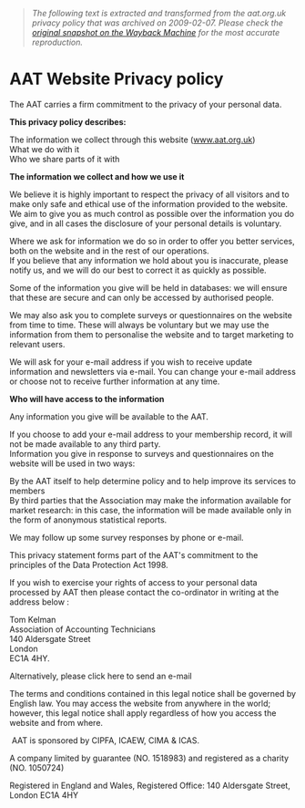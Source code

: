 > *The following text is extracted and transformed from the aat.org.uk privacy policy that was archived on 2009-02-07. Please check the [original snapshot on the Wayback Machine](https://web.archive.org/web/20090207200629id_/http%3A//www.aat.org.uk/home/content/item8309) for the most accurate reproduction.*

# AAT Website Privacy policy

The AAT carries a firm commitment to the privacy of your personal data.

 **This privacy policy describes:**

The information we collect through this website (www.aat.org.uk)  
What we do with it  
Who we share parts of it with

 **The information we collect and how we use it**

We believe it is highly important to respect the privacy of all visitors and to make only safe and ethical use of the information provided to the website. We aim to give you as much control as possible over the information you do give, and in all cases the disclosure of your personal details is voluntary.

Where we ask for information we do so in order to offer you better services, both on the website and in the rest of our operations.  
If you believe that any information we hold about you is inaccurate, please notify us, and we will do our best to correct it as quickly as possible.

Some of the information you give will be held in databases: we will ensure that these are secure and can only be accessed by authorised people.

We may also ask you to complete surveys or questionnaires on the website from time to time. These will always be voluntary but we may use the information from them to personalise the website and to target marketing to relevant users.

We will ask for your e-mail address if you wish to receive update information and newsletters via e-mail. You can change your e-mail address or choose not to receive further information at any time.

 **Who will have access to the information**

Any information you give will be available to the AAT.

If you choose to add your e-mail address to your membership record, it will not be made available to any third party.  
Information you give in response to surveys and questionnaires on the website will be used in two ways:

By the AAT itself to help determine policy and to help improve its services to members  
By third parties that the Association may make the information available for market research: in this case, the information will be made available only in the form of anonymous statistical reports. 

We may follow up some survey responses by phone or e-mail.

This privacy statement forms part of the AAT's commitment to the principles of the Data Protection Act 1998.

If you wish to exercise your rights of access to your personal data processed by AAT then please contact the co-ordinator in writing at the address below :

Tom Kelman  
Association of Accounting Technicians  
140 Aldersgate Street  
London  
EC1A 4HY.

Alternatively, please click here to send an e-mail

The terms and conditions contained in this legal notice shall be governed by English law. You may access the website from anywhere in the world; however, this legal notice shall apply regardless of how you access the website and from where.

 AAT is sponsored by CIPFA, ICAEW, CIMA & ICAS.

A company limited by guarantee (NO. 1518983) and registered as a charity (NO. 1050724)

Registered in England and Wales, Registered Office: 140 Aldersgate Street, London EC1A 4HY
